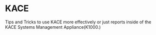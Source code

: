# KACE
Tips and Tricks to use KACE more effectively or just reports inside of the KACE Systems Management Appliance(K1000.)
